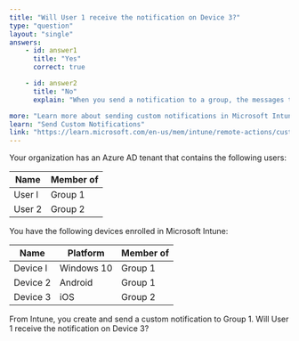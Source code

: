 ```yaml
---
title: "Will User 1 receive the notification on Device 3?"
type: "question"
layout: "single"
answers:
    - id: answer1
      title: "Yes"
      correct: true

    - id: answer2
      title: "No" 
      explain: "When you send a notification to a group, the messages target only the users in the group. Devices in the group are ignored. User 1 is in Group 1 (even though Device 3 is not), therefore User 1 does receive the notification."

more: "Learn more about sending custom notifications in Microsoft Intune."
learn: "Send Custom Notifications"
link: "https://learn.microsoft.com/en-us/mem/intune/remote-actions/custom-notifications"
---
```

Your organization has an Azure AD tenant that contains the following users:

| Name   | Member of |
|--------|-----------|
| User l | Group 1   |
| User 2 | Group 2   |

You have the following devices enrolled in Microsoft Intune:

| Name     | Platform   | Member of |
|----------|------------|-----------|
| Device l | Windows 10 | Group 1   |
| Device 2 | Android    | Group 1   |
| Device 3 | iOS        | Group 2   |

From Intune, you create and send a custom notification to Group 1. Will User 1 receive the notification on Device 3?